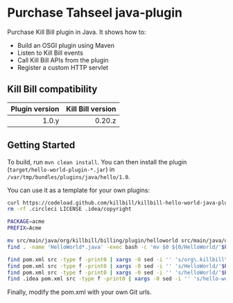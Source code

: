 Purchase Tahseel java-plugin
================================

Purchase Kill Bill plugin in Java. It shows how to:

* Build an OSGI plugin using Maven
* Listen to Kill Bill events
* Call Kill Bill APIs from the plugin
* Register a custom HTTP servlet

Kill Bill compatibility
-----------------------

| Plugin version | Kill Bill version |
| -------------: | ----------------: |
| 1.0.y          | 0.20.z            |

Getting Started
---------------

To build, run `mvn clean install`. You can then install the plugin (`target/hello-world-plugin-*.jar`) in `/var/tmp/bundles/plugins/java/hello/1.0`.

You can use it as a template for your own plugins:

```bash
curl https://codeload.github.com/killbill/killbill-hello-world-java-plugin/tar.gz/master | tar zxvf - --strip-components=1
rm -rf .circleci LICENSE .idea/copyright

PACKAGE=acme
PREFIX=Acme

mv src/main/java/org/killbill/billing/plugin/helloworld src/main/java/org/killbill/billing/plugin/$PACKAGE
find . -name 'HelloWorld*.java' -exec bash -c 'mv $0 ${0/HelloWorld/'$PREFIX'}' {} \;

find pom.xml src -type f -print0 | xargs -0 sed -i '' 's/org\.killbill\.billing\.plugin\.helloworld/org\.killbill\.billing\.plugin\.'$PACKAGE'/g'
find pom.xml src -type f -print0 | xargs -0 sed -i '' 's/HelloWorld/'$PREFIX'/g'
find pom.xml src -type f -print0 | xargs -0 sed -i '' 's/helloWorld/'$PACKAGE'/g'
find .idea pom.xml src -type f -print0 | xargs -0 sed -i '' 's/hello-world-/'$PACKAGE'-/g'
```

Finally, modify the pom.xml with your own Git urls.
